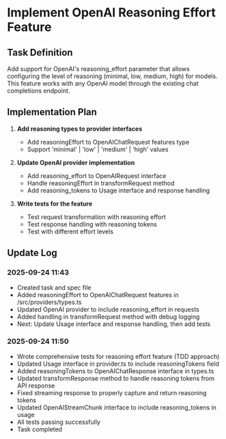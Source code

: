 # Implement OpenAI Reasoning Effort Feature

## Task Definition

Add support for OpenAI's reasoning_effort parameter that allows configuring the level of reasoning (minimal, low, medium, high) for models. This feature works with any OpenAI model through the existing chat completions endpoint.

## Implementation Plan

1. **Add reasoning types to provider interfaces**
   - Add reasoningEffort to OpenAIChatRequest features type
   - Support 'minimal' | 'low' | 'medium' | 'high' values

2. **Update OpenAI provider implementation**
   - Add reasoning_effort to OpenAIRequest interface
   - Handle reasoningEffort in transformRequest method
   - Add reasoning_tokens to Usage interface and response handling

3. **Write tests for the feature**
   - Test request transformation with reasoning effort
   - Test response handling with reasoning tokens
   - Test with different effort levels

## Update Log

### 2025-09-24 11:43

- Created task and spec file
- Added reasoningEffort to OpenAIChatRequest features in /src/providers/types.ts
- Updated OpenAI provider to include reasoning_effort in requests
- Added handling in transformRequest method with debug logging
- Next: Update Usage interface and response handling, then add tests

### 2025-09-24 11:50

- Wrote comprehensive tests for reasoning effort feature (TDD approach)
- Updated Usage interface in provider.ts to include reasoningTokens field
- Added reasoningTokens to OpenAIChatResponse interface in types.ts
- Updated transformResponse method to handle reasoning tokens from API response
- Fixed streaming response to properly capture and return reasoning tokens
- Updated OpenAIStreamChunk interface to include reasoning_tokens in usage
- All tests passing successfully
- Task completed
